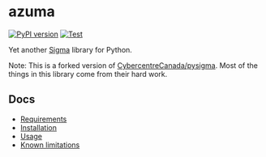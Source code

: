 # azuma

[![PyPI version](https://badge.fury.io/py/azuma.svg)](https://badge.fury.io/py/azuma)
[![Test](https://github.com/ninoseki/azuma/actions/workflows/test.yml/badge.svg)](https://github.com/ninoseki/azuma/actions/workflows/test.yml)

Yet another [Sigma](https://github.com/SigmaHQ/sigma) library for Python.

Note: This is a forked version of [CybercentreCanada/pysigma](https://github.com/CybercentreCanada/pysigma). Most of the things in this library come from their hard work.

## Docs

- [Requirements](https://github.com/ninoseki/azuma/wiki/Requirements)
- [Installation](https://github.com/ninoseki/azuma/wiki/Installation)
- [Usage](https://github.com/ninoseki/azuma/wiki/Usage)
- [Known limitations](https://github.com/ninoseki/azuma/wiki/Known-limitations)
